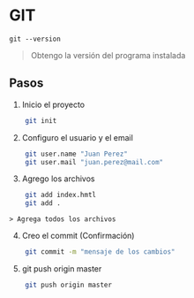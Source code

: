 # GIT

    git --version

> Obtengo la versión del programa instalada

## Pasos
1. Inicio el proyecto

``` bash
    git init
```
2. Configuro el usuario y el email
``` bash
    git user.name "Juan Perez"
    git user.mail "juan.perez@mail.com"
```
3. Agrego los archivos
``` bash
    git add index.hmtl
    git add . 
```
    > Agrega todos los archivos 
4. Creo el commit (Confirmación)
``` bash
    git commit -m "mensaje de los cambios"
```
5. git push origin master
``` bash
    git push origin master
```
